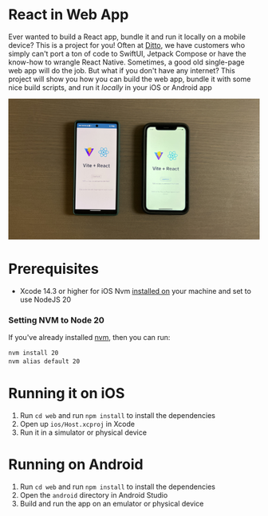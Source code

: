 # React in Web App

Ever wanted to build a React app, bundle it and run it locally on a mobile device? This is a project for you! Often at [Ditto](https://www.ditto.live), we have customers who simply can't port a ton of code to SwiftUI, Jetpack Compose or have the know-how to wrangle React Native. Sometimes, a good old single-page web app will do the job. But what if you don't have any internet? This project will show you how you can build the web app, bundle it with some nice build scripts, and run it _locally_ in your iOS or Android app

![Final image of a React Web app Running within an iOS and Android app](./final-image.jpg)

# Prerequisites

* Xcode 14.3 or higher for iOS
Nvm [installed on](https://github.com/nvm-sh/nvm) your machine and set to use NodeJS 20

### Setting NVM to Node 20

If you've already installed [nvm](https://github.com/nvm-sh/nvm), then you can run:

```sh
nvm install 20
nvm alias default 20
```

# Running it on iOS

1. Run `cd web` and run `npm install` to install the dependencies
2. Open up `ios/Host.xcproj` in Xcode
3. Run it in a simulator or physical device

# Running on Android

1. Run `cd web` and run `npm install` to install the dependencies
2. Open the `android` directory in Android Studio
3. Build and run the app on an emulator or physical device
